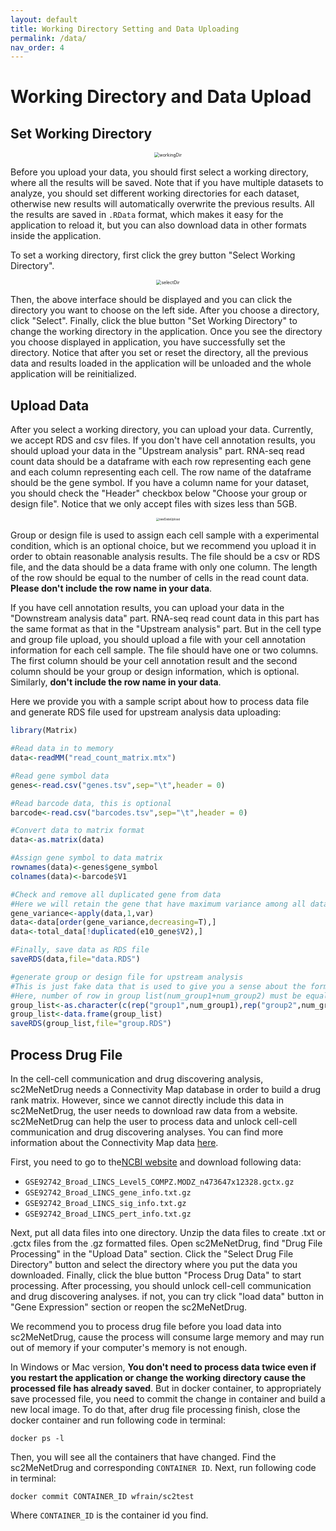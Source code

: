 ```yaml
---
layout: default
title: Working Directory Setting and Data Uploading
permalink: /data/
nav_order: 4
---
```


# Working Directory and Data Upload

## Set Working Directory

<p align="center"><img src="../pic/workingDir.png" alt="workingDir" style="zoom:50%;" /></p>

Before you upload your data, you should first select a working directory, where all the results will be saved. Note that if you have multiple datasets  to analyze, you should set different working directories for each dataset, otherwise new results will automatically overwrite the previous results. All the results are saved in `.RData` format, which makes it easy for the application to reload it, but you can also download data in other formats inside the application.

To set a working directory, first click the grey button "Select Working Directory".

<p align="center"><img src="../pic/selectDir.png" alt="selectDir" style="zoom:50%;" /></p>

Then, the above interface should be displayed and you can click the directory you want to choose on the left side. After you choose a directory, click "Select". Finally, click the blue button "Set Working Directory" to change the working directory in the application. Once you see the directory you choose displayed in application, you have successfully set the directory. Notice that after you set or reset the directory, all the previous data and results loaded in the application will be unloaded and the whole application will be reinitialized. 

## Upload Data

 After you select a working directory, you can upload your data. Currently, we accept RDS and csv files. If you don't have cell annotation results, you should upload your data in the "Upstream analysis" part. RNA-seq read count data should be a dataframe with each row representing each gene and each column representing each cell. The row name of the dataframe should be the gene symbol. If you have a column name for your dataset, you should check the "Header" checkbox below "Choose your group or design file". Notice that we only accept files with sizes less than 5GB.

<p align="center"><img src="../pic/rawDataUpload.png" alt="rawDataUpload" style="zoom:33%;" /></p>

Group or design file is used to assign each cell sample with a experimental condition, which is an optional choice, but we recommend you upload it in order to obtain reasonable analysis results. The file should be a csv or RDS file, and the data should be a data frame with only one column. The length of the row should be equal to the number of cells in the read count data. **Please don't include the row name in your data**. 

If you have cell annotation results, you can upload your data in the "Downstream analysis data" part. RNA-seq read count data in this part has the same format as that in the "Upstream analysis" part. But in the cell type and group file upload, you should upload a file with your cell annotation information for each cell sample. The file should have one or two columns. The first column should be your cell annotation result and the second column should be your group or design information, which is optional. Similarly, **don't include the row name in your data**. 

Here we provide you with a sample script about how to process data file and generate RDS file used for upstream analysis data uploading:

```R
library(Matrix)

#Read data in to memory
data<-readMM("read_count_matrix.mtx")

#Read gene symbol data
genes<-read.csv("genes.tsv",sep="\t",header = 0)

#Read barcode data, this is optional
barcode<-read.csv("barcodes.tsv",sep="\t",header = 0)

#Convert data to matrix format
data<-as.matrix(data)

#Assign gene symbol to data matrix
rownames(data)<-genes$gene_symbol
colnames(data)<-barcode$V1

#Check and remove all duplicated gene from data
#Here we will retain the gene that have maximum variance among all data that have same gene symbol
gene_variance<-apply(data,1,var)
data<-data[order(gene_variance,decreasing=T),]
data<-total_data[!duplicated(e10_gene$V2),]

#Finally, save data as RDS file
saveRDS(data,file="data.RDS")

#generate group or design file for upstream analysis
#This is just fake data that is used to give you a sense about the format of group file.
#Here, number of row in group list(num_group1+num_group2) must be equal to the cell in read count data
group_list<-as.character(c(rep("group1",num_group1),rep("group2",num_group2)))
group_list<-data.frame(group_list)
saveRDS(group_list,file="group.RDS")
```

## Process Drug File 

In the cell-cell communication and drug discovering analysis, sc2MeNetDrug needs a Connectivity Map database in order to build a drug rank matrix. However, since we cannot directly include this data in sc2MeNetDrug, the user needs to download raw data from a website. sc2MeNetDrug can help the user to process data and unlock cell-cell communication and drug discovering analyses. You can find more information about the Connectivity Map data [here](https://docs.google.com/document/d/1q2gciWRhVCAAnlvF2iRLuJ7whrGP6QjpsCMq1yWz7dU/edit). 

First, you need to go to the[NCBI website](https://www.ncbi.nlm.nih.gov/geo/query/acc.cgi?acc=GSE92742) and download following data:

* `GSE92742_Broad_LINCS_Level5_COMPZ.MODZ_n473647x12328.gctx.gz`
* `GSE92742_Broad_LINCS_gene_info.txt.gz`
* `GSE92742_Broad_LINCS_sig_info.txt.gz`
* `GSE92742_Broad_LINCS_pert_info.txt.gz`

Next, put all data files into one directory. Unzip the data files to create .txt or .gctx files from the .gz formatted files. Open sc2MeNetDrug, find "Drug File Processing" in the "Upload Data" section. Click the "Select Drug File Directory" button and select the directory where you put the data you downloaded. Finally, click the blue button "Process Drug Data" to start processing. After processing, you should unlock cell-cell communication and drug discovering analyses. if not, you can try click "load data" button in "Gene Expression" section or reopen the sc2MeNetDrug. 

We recommend you to process drug file before you load data into sc2MeNetDrug, cause the process will consume large memory and may run out of memory if your computer's memory is not enough.

In Windows or Mac version, **You don't need to process data twice even if you restart the application or change the working directory cause the processed file has already saved**. But in docker container, to appropriately save processed file, you need to commit the change in container and build a new local image. To do that, after drug file processing finish, close the docker container and run following code in terminal:

```
docker ps -l
```

Then, you will see all the containers that have changed. Find the sc2MeNetDrug and corresponding `CONTAINER ID`. Next, run following code in terminal:

```
docker commit CONTAINER_ID wfrain/sc2test
```

Where `CONTAINER_ID` is the container id you find. 
